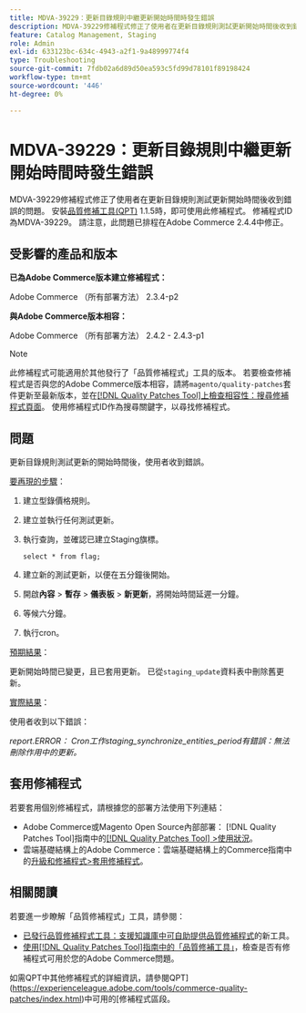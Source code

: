 ```yaml
---
title: MDVA-39229：更新目錄規則中繼更新開始時間時發生錯誤
description: MDVA-39229修補程式修正了使用者在更新目錄規則測試更新開始時間後收到錯誤的問題。 安裝[Quality Patches Tool (QPT)](https://experienceleague.adobe.com/en/docs/commerce-operations/tools/quality-patches-tool/quality-patches-tool-to-self-serve-quality-patches) 1.1.5時，即可使用此修補程式。 修補程式ID為MDVA-39229。 請注意，此問題已排程在Adobe Commerce 2.4.4中修正。
feature: Catalog Management, Staging
role: Admin
exl-id: 633123bc-634c-4943-a2f1-9a48999774f4
type: Troubleshooting
source-git-commit: 7fdb02a6d89d50ea593c5fd99d78101f89198424
workflow-type: tm+mt
source-wordcount: '446'
ht-degree: 0%

---
```


# MDVA-39229：更新目錄規則中繼更新開始時間時發生錯誤

MDVA-39229修補程式修正了使用者在更新目錄規則測試更新開始時間後收到錯誤的問題。 安裝[品質修補工具(QPT)](https://experienceleague.adobe.com/en/docs/commerce-operations/tools/quality-patches-tool/quality-patches-tool-to-self-serve-quality-patches) 1.1.5時，即可使用此修補程式。 修補程式ID為MDVA-39229。 請注意，此問題已排程在Adobe Commerce 2.4.4中修正。

## 受影響的產品和版本

**已為Adobe Commerce版本建立修補程式：**

Adobe Commerce （所有部署方法） 2.3.4-p2

**與Adobe Commerce版本相容：**

Adobe Commerce （所有部署方法） 2.4.2 - 2.4.3-p1

>[!NOTE]
>
>此修補程式可能適用於其他發行了「品質修補程式」工具的版本。 若要檢查修補程式是否與您的Adobe Commerce版本相容，請將`magento/quality-patches`套件更新至最新版本，並在[[!DNL Quality Patches Tool]上檢查相容性：搜尋修補程式頁面](https://experienceleague.adobe.com/en/docs/commerce-operations/tools/quality-patches-tool/quality-patches-tool-to-self-serve-quality-patches)。 使用修補程式ID作為搜尋關鍵字，以尋找修補程式。

## 問題

更新目錄規則測試更新的開始時間後，使用者收到錯誤。

<u>要再現的步驟</u>：

1. 建立型錄價格規則。
1. 建立並執行任何測試更新。
1. 執行查詢，並確認已建立Staging旗標。


   `select * from flag;`


1. 建立新的測試更新，以便在五分鐘後開始。
1. 開啟&#x200B;**內容** > **暫存** > **儀表板** > **新更新**，將開始時間延遲一分鐘。
1. 等候六分鐘。
1. 執行cron。

<u>預期結果</u>：

更新開始時間已變更，且已套用更新。 已從`staging_update`資料表中刪除舊更新。

<u>實際結果</u>：

使用者收到以下錯誤：

*report.ERROR： Cron工作staging_synchronize_entities_period有錯誤：無法刪除作用中的更新。*

## 套用修補程式

若要套用個別修補程式，請根據您的部署方法使用下列連結：

* Adobe Commerce或Magento Open Source內部部署： [!DNL Quality Patches Tool]指南中的[[!DNL Quality Patches Tool] >使用狀況](/help/tools/quality-patches-tool/usage.md)。
* 雲端基礎結構上的Adobe Commerce：雲端基礎結構上的Commerce指南中的[升級和修補程式>套用修補程式](https://experienceleague.adobe.com/docs/commerce-cloud-service/user-guide/develop/upgrade/apply-patches.html)。

## 相關閱讀

若要進一步瞭解「品質修補程式」工具，請參閱：

* [已發行品質修補程式工具：支援知識庫中可自助提供品質修補程式](https://experienceleague.adobe.com/en/docs/commerce-operations/tools/quality-patches-tool/quality-patches-tool-to-self-serve-quality-patches)的新工具。
* [使用[!DNL Quality Patches Tool]指南中的「品質修補工具」](/help/tools/quality-patches-tool/patches-available-in-qpt/check-patch-for-magento-issue-with-magento-quality-patches.md)，檢查是否有修補程式可用於您的Adobe Commerce問題。

如需QPT中其他修補程式的詳細資訊，請參閱QPT](https://experienceleague.adobe.com/tools/commerce-quality-patches/index.html)中可用的[修補程式區段。
